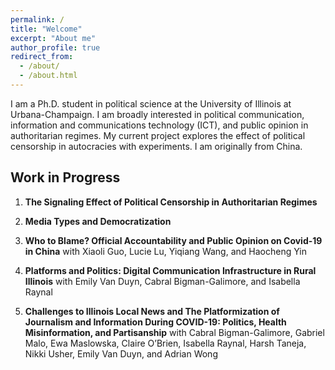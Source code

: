 ```yaml
---
permalink: /
title: "Welcome"
excerpt: "About me"
author_profile: true
redirect_from: 
  - /about/
  - /about.html
---
```


I am a Ph.D. student in political science at the University of Illinois at Urbana-Champaign. I am broadly interested in political communication, information and communications technology (ICT), and public opinion in authoritarian regimes. My current project explores the effect of political censorship in autocracies with experiments. I am originally from China.

Work in Progress
------

1. **The Signaling Effect of Political Censorship in Authoritarian Regimes**

2. **Media Types and Democratization**

3. **Who to Blame? Official Accountability and Public Opinion on Covid-19 in China** 
    with Xiaoli Guo, Lucie Lu, Yiqiang Wang, and Haocheng Yin

4. **Platforms and Politics: Digital Communication Infrastructure in Rural Illinois**
    with Emily Van Duyn, Cabral Bigman-Galimore, and Isabella Raynal

5. **Challenges to Illinois Local News and The Platformization of Journalism and Information During COVID-19: Politics, Health Misinformation, and Partisanship** 
    with Cabral Bigman-Galimore, Gabriel Malo, Ewa Maslowska, Claire O’Brien, Isabella Raynal, Harsh Taneja, Nikki Usher, Emily Van Duyn, and Adrian Wong


